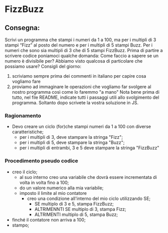 # FizzBuzz

## Consegna:
Scrivi un programma che stampi i numeri da 1 a 100,
ma per i multipli di 3 stampi “Fizz” al posto del numero e per i multipli di 5 stampi Buzz.
Per i numeri che sono sia multipli di 3 che di 5 stampi FizzBuzz.
Prima di partire a scrivere codice poniamoci qualche domanda:
Come faccio a sapere se un numero è divisibile per?
Abbiamo visto qualcosa di particolare che possiamo usare?
Consigli del giorno:
1. scriviamo sempre prima dei commenti in italiano per capire cosa vogliamo fare
2. proviamo ad immaginare le operazioni che vogliamo far svolgere al nostro programma così come lo faremmo "a mano"
Nota bene
prima di tutto, nel file README, indicate tutti i passaggi utili allo svolgimento del programma. Soltanto dopo scrivete la vostra soluzione in JS.



### Ragionamento

- Devo creare un ciclo (for)che stampi numeri da 1 a 100 con diverse caratteristiche;
   - per i multipli di 3, deve stampare la stringa "Fizz";
   - per i multipli di 5, deve stampare la stringa "Buzz";
   - per i multipli di entrambi, 3 e 5 deve stampare la stringa "FizzBuzz"

### Procedimento pseudo codice

- creo il ciclo;
  - al suo interno creo una variabile che dovrà essere incrementata di volta in volta fino a 100;
  - do un valore numerico alla mia variabile;
  - imposto il limite al mio contatore
    - creo una condizione all'interno del mio ciclo utilizzando SE;
      - SE multiplo di 3 e 5, stampa FizzBuzz;
      - ALTRIMENNTI SE multiplo di 3, stampa Fizz;
      - ALTRIMENTI multiplo di 5, stampa Buzz; 
 - finché il contatore non arriva a 100;
 - stampo;